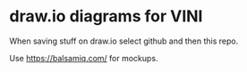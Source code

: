 # draw.io diagrams for VINI
When saving stuff on draw.io select github and then this repo.

Use https://balsamiq.com/ for mockups.

